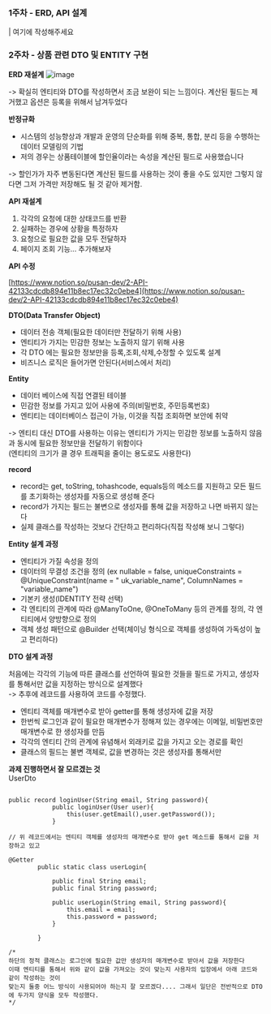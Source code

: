 
### 1주차 - ERD, API 설계
| 여기에 작성해주세요

### 2주차 - 상품 관련 DTO 및 ENTITY 구현


**ERD 재설계**
![image](https://github.com/user-attachments/assets/edab4b0e-b0e0-428f-b087-73115e5e8fc0)


-> 확실히 엔티티와 DTO를 작성하면서 조금 보완이 되는 느낌이다. 계산된 필드는 제거했고 옵션은 등록을 위해서 남겨두었다

**반정규화**

- 시스템의 성능향상과 개발과 운영의 단순화를 위해 중복, 통합, 분리 등을 수행하는 데이터 모델링의 기법
- 저의 경우는 상품테이블에 할인율이라는 속성을 계산된 필드로 사용했습니다

-> 할인가가 자주 변동된다면 계산된 필드를 사용하는 것이 좋을 수도 있지만 그렇지 않다면 그저 가격만 저장해도 될 것 같아 제거함.

**API 재설계**

1. 각각의 요청에 대한 상태코드를 반환   
2. 실패하는 경우에 상황을 특정하자
3. 요청으로 필요한 값을 모두 전달하자   
4. 페이지 조회 기능... 추가해보자   


**API 수정**

[https://www.notion.so/pusan-dev/2-API-42133cdcdb894e11b8ec17ec32c0ebe4](https://www.notion.so/pusan-dev/2-API-42133cdcdb894e11b8ec17ec32c0ebe4)



**DTO(Data Transfer Object)**   
- 데이터 전송 객체(필요한 데이터만 전달하기 위해 사용)   
- 엔티티가 가지는 민감한 정보는 노출하지 않기 위해 사용   
- 각 DTO 에는 필요한 정보만을 등록,조회,삭제,수정할 수 있도록 설계   
- 비즈니스 로직은 들어가면 안된다(서비스에서 처리)      
  
**Entity**   
- 데이터 베이스에 직접 연결된 테이블
- 민감한 정보를 가지고 있어 사용에 주의(비밀번호, 주민등록번호)
- 엔티티는 데이터베이스 접근이 가능, 이것을 직접 조회하면 보안에 취약


-> 엔티티 대신 DTO를 사용하는 이유는 엔티티가 가지는 민감한 정보를 노출하지 않음과 동시에 필요한 정보만을 전달하기 위함이다   
    (엔티티의 크기가 클 경우 트래픽을 줄이는 용도로도 사용한다)   

 **record**    
- record는 get, toString, tohashcode, equals등의 메소드를 지원하고 모든 필드를 초기화하는 생성자를    자동으로 생성해 준다
- record가 가지는 필드는 불변으로 생성자를 통해 값을 저장하고 나면 바뀌지 않는다
- 실제 클래스를 작성하는 것보다 간단하고 편리하다(직접 작성해 보니 그렇다)



**Entity 설계 과정**

- 엔티티가 가질 속성을 정의   
- 데이터의 무결성 조건을 정의 (ex nullable = false, uniqueConstraints = @UniqueConstraint(name = " uk_variable_name", ColumnNames = "variable_name")
- 기본키 생성(IDENTITY 전략 선택)
- 각 엔티티의 관계에 따라 @ManyToOne, @OneToMany 등의 관계를 정의, 각 엔티티에서 양방향으로 정의
- 객체 생성 패턴으로 @Builder 선택(체이닝 형식으로 객체를 생성하여 가독성이 높고 편리하다)

**DTO 설계 과정**

처음에는 각각의 기능에 따른 클래스를 선언하여 필요한 것들을 필드로 가지고, 생성자를 통해서만 값을 지정하는 방식으로 설계했다    
-> 추후에 레코드를 사용하여 코드를 수정했다.  

- 엔티티 객체를 매개변수로 받아 getter를 통해 생성자에 값을 저장
- 한번씩 로그인과 같이 필요한 매개변수가 정해져 있는 경우에는 이메일, 비밀번호만 매개변수로 한 생성자를 만듬  
- 각각의 엔티티 간의 관계에 유념해서 외래키로 값을 가지고 오는 경로를 확인
- 클래스의 필드는 불변 객체로, 값을 변경하는 것은 생성자를 통해서만   

**과제 진행하면서 잘 모르겠는 것**    
UserDto
```

public record loginUser(String email, String password){
            public loginUser(User user){
                this(user.getEmail(),user.getPassword());
            }

// 위 레코드에서는 엔티티 객체를 생성자의 매개변수로 받아 get 메소드를 통해서 값을 저장하고 있고 

@Getter
        public static class userLogin{

            public final String email;
            public final String password;

            public userLogin(String email, String password){
                this.email = email;
                this.password = password;
            }

        }

/*
하단의 정적 클래스는 로그인에 필요한 값만 생성자의 매개변수로 받아서 값을 저장한다
이때 엔티티를 통해서 위와 같이 값을 가져오는 것이 맞는지 사용자의 입장에서 아래 코드와 같이 작성하는 것이
맞는지 둘중 어느 방식이 사용되어야 하는지 잘 모르겠다.... 그래서 일단은 전반적으로 DTO에 두가지 양식을 모두 작성했다.
*/

```
  


